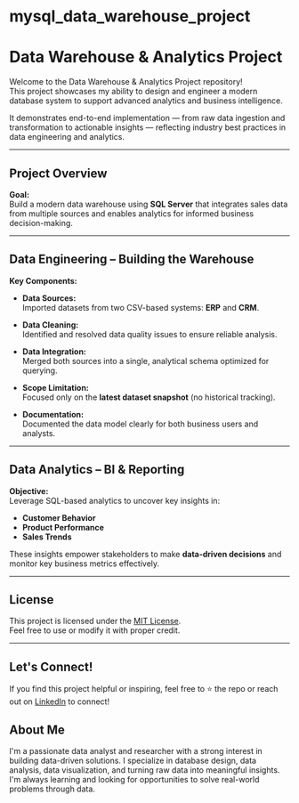 # mysql_data_warehouse_project

# Data Warehouse & Analytics Project

Welcome to the Data Warehouse & Analytics Project repository!  
This project showcases my ability to design and engineer a modern database system to support advanced analytics and business intelligence.

It demonstrates end-to-end implementation — from raw data ingestion and transformation to actionable insights — reflecting industry best practices in data engineering and analytics.

---

## Project Overview

**Goal:**  
Build a modern data warehouse using **SQL Server** that integrates sales data from multiple sources and enables analytics for informed business decision-making.

---

##  Data Engineering – Building the Warehouse

**Key Components:**

- **Data Sources:**  
  Imported datasets from two CSV-based systems: **ERP** and **CRM**.

- **Data Cleaning:**  
  Identified and resolved data quality issues to ensure reliable analysis.

- **Data Integration:**  
  Merged both sources into a single, analytical schema optimized for querying.

- **Scope Limitation:**  
  Focused only on the **latest dataset snapshot** (no historical tracking).

- **Documentation:**  
  Documented the data model clearly for both business users and analysts.

---

## Data Analytics – BI & Reporting

**Objective:**  
Leverage SQL-based analytics to uncover key insights in:

-  **Customer Behavior**
-  **Product Performance**
-  **Sales Trends**

These insights empower stakeholders to make **data-driven decisions** and monitor key business metrics effectively.

---

##  License

This project is licensed under the [MIT License](LICENSE).  
Feel free to use or modify it with proper credit.

---

##  Let's Connect!

If you find this project helpful or inspiring, feel free to ⭐ the repo or reach out on [LinkedIn](https://www.linkedin.com/in/reuben-samuel-b55b97234/) to connect!

## About Me

I'm a passionate data analyst and researcher with a strong interest in building data-driven solutions. I specialize in database design, data analysis, data visualization, and turning raw data into meaningful insights. I'm always learning and looking for opportunities to solve real-world problems through data.

